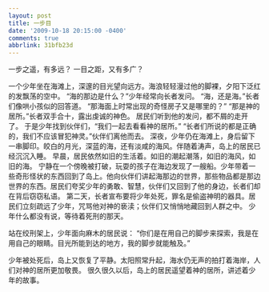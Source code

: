 ```yaml
---
layout: post
title: 一步目
date: '2009-10-18 20:15:00 -0400'
comments: true
abbrlink: 31bfb23d
---
```

一步之遥，有多远？
一目之距，又有多广？

一个少年坐在海滩上，深邃的目光望向远方。海浪轻轻漫过他的脚裸，夕阳下泛红的发飘荡的空中。
“海的那边是什么？”少年经常向长者发问。
“海，还是海。”长者们像哄小孩似的回答道。
“那海面上时常出现的奇怪房子又是哪里的？”
“那是神的居所。”长者双手合十，露出虔诚的神色。
居民们听到他的发问，都不屑的走开了。
于是少年找到伙伴们，“我们一起去看看神的居所。”
“长者们所说的都是正确的，我们不应该冒犯神灵。”伙伴们离他而去。
深夜，少年仍在海滩上，身后留下一串脚印。皎白的月光，深蓝的海，还有淡咸的海风。伴随着涛声，岛上的居民已经沉沉入睡。
早晨，居民依然如旧的生活着。如旧的潮起潮落，如旧的海风，如旧的海。
宁静在一个傍晚被打破，玩耍的孩子在海边发现了一艘船。少年带着一些奇形怪状的东西回到了岛上。他向伙伴们讲起海那边的世界，那些物品都是那边世界的东西。居民们夸奖少年的勇敢、智慧，伙伴们又回到了他的身边，长者们却在背后窃窃私语。
第二天，长者宣布要将少年处死，罪名是偷盗神明的器具。居民们立刻疏远了少年，咒骂他对神的亵渎；伙伴们又悄悄地藏回到人群之中。
少年什么都没有说，等待着死刑的那天。

站在绞刑架上，少年面向麻木的居民说：
“你们是在用自己的脚步来探索，我是在用自己的眼睛。目光所能到达的地方，我的脚步就能触及。”

少年被处死后，岛上又恢复了平静。太阳照常升起，海水仍无声的拍打着海岸，人们对神的居所更加敬畏。
很久很久以后，岛上的居民遥望着神的居所，讲述着少年的故事。
